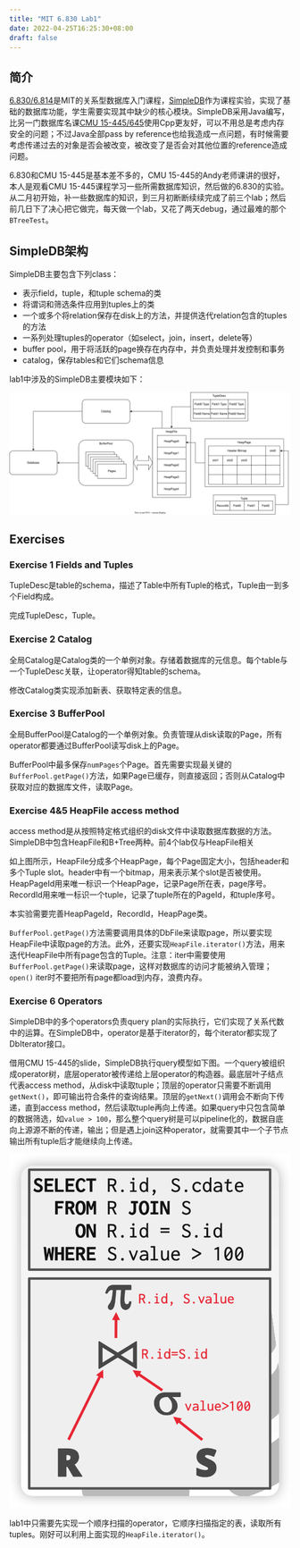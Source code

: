 ```yaml
---
title: "MIT 6.830 Lab1"
date: 2022-04-25T16:25:30+08:00
draft: false
---
```


## 简介

[6.830/6.814](http://db.lcs.mit.edu/6.830/)是MIT的关系型数据库入门课程，[SimpleDB](https://github.com/MIT-DB-Class/simple-db-hw-2021)作为课程实验，实现了基础的数据库功能，学生需要实现其中缺少的核心模块。SimpleDB采用Java编写，比另一门数据库名课[CMU 15-445/645](https://15445.courses.cs.cmu.edu/fall2021/)使用Cpp更友好，可以不用总是考虑内存安全的问题；不过Java全部pass by reference也给我造成一点问题，有时候需要考虑传递过去的对象是否会被改变，被改变了是否会对其他位置的reference造成问题。

6.830和CMU 15-445是基本差不多的，CMU 15-445的Andy老师课讲的很好，本人是观看CMU 15-445课程学习一些所需数据库知识，然后做的6.830的实验。从二月初开始，补一些数据库的知识，到三月初断断续续完成了前三个lab；然后前几日下了决心把它做完，每天做一个lab，又花了两天debug，通过最难的那个`BTreeTest`。

## SimpleDB架构

SimpleDB主要包含下列class：

- 表示field，tuple，和tuple schema的类
- 将谓词和筛选条件应用到tuples上的类
- 一个或多个将relation保存在disk上的方法，并提供迭代relation包含的tuples的方法
- 一系列处理tuples的operator（如select，join，insert，delete等）
- buffer pool，用于将活跃的page换存在内存中，并负责处理并发控制和事务
- catalog，保存tables和它们schema信息



lab1中涉及的SimpleDB主要模块如下：

![simpledb-structure.drawio](MIT-6.830-lab1/simpledb-structure.drawio.svg)

## Exercises

### Exercise 1 Fields and Tuples

TupleDesc是table的schema，描述了Table中所有Tuple的格式，Tuple由一到多个Field构成。

完成TupleDesc，Tuple。

### Exercise 2 Catalog

全局Catalog是Catalog类的一个单例对象。存储着数据库的元信息。每个table与一个TupleDesc关联，让operator得知table的schema。

修改Catalog类实现添加新表、获取特定表的信息。

### Exercise 3 BufferPool

全局BufferPool是Catalog的一个单例对象。负责管理从disk读取的Page，所有operator都要通过BufferPool读写disk上的Page。

BufferPool中最多保存`numPages`个Page。首先需要实现最关键的`BufferPool.getPage()`方法，如果Page已缓存，则直接返回；否则从Catalog中获取对应的数据库文件，读取Page。

### Exercise 4&5 HeapFile access method

access method是从按照特定格式组织的disk文件中读取数据库数据的方法。SimpleDB中包含HeapFile和B+Tree两种。前4个lab仅与HeapFile相关

如上图所示，HeapFile分成多个HeapPage，每个Page固定大小，包括header和多个Tuple  slot。header中有一个bitmap，用来表示某个slot是否被使用。HeapPageId用来唯一标识一个HeapPage，记录Page所在表，page序号。RecordId用来唯一标识一个tuple，记录了tuple所在的PageId，和tuple序号。

本实验需要完善HeapPageId，RecordId，HeapPage类。

`BufferPool.getPage()`方法需要调用具体的DbFile来读取page，所以要实现HeapFile中读取page的方法。此外，还要实现`HeapFile.iterator()`方法，用来迭代HeapFile中所有page包含的Tuple。注意：iter中需要使用`BufferPool.getPage()`来读取page，这样对数据库的访问才能被纳入管理； `open()` iter时不要把所有page都load到内存，浪费内存。

### Exercise 6 Operators

SimpleDB中的多个operators负责query plan的实际执行，它们实现了关系代数中的运算。在SimpleDB中，operator是基于iterator的，每个iterator都实现了DbIterator接口。

借用CMU 15-445的slide，SimpleDB执行query模型如下图。一个query被组织成operator树，底层operator被传递给上层operator的构造器。最底层叶子结点代表access method，从disk中读取tuple；顶层的operator只需要不断调用`getNext()`，即可输出符合条件的查询结果。顶层的`getNext()`调用会不断向下传递，直到access method，然后读取tuple再向上传递。如果query中只包含简单的数据筛选，如`value > 100`，那么整个query树是可以pipeline化的，数据自底向上源源不断的传递，输出；但是遇上join这种operator，就需要其中一个子节点输出所有tuple后才能继续向上传递。

![query tree](MIT-6.830-lab1/image-20220425215950631.png)

lab1中只需要先实现一个顺序扫描的operator，它顺序扫描指定的表，读取所有tuples。刚好可以利用上面实现的`HeapFile.iterator()`。
